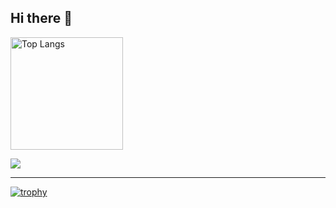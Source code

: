 ## Hi there 👋

<p align="left"> 
   <img alt="Top Langs" height="180px" src="https://github-readme-stats.vercel.app/api/top-langs/?username=tatata-keshi&layout=compact&count_private=true&show_icons=true" />
</p>

![](https://github-profile-summary-cards.vercel.app/api/cards/profile-details?username=tatata-keshi)

<hr>

[![trophy](https://github-profile-trophy.vercel.app/?username=tatata-keshi)](https://github.com/tatata-keshi/github-profile-trophy)

<!--
**tatata-keshi/tatata-keshi** is a ✨ _special_ ✨ repository because its `README.md` (this file) appears on your GitHub profile.

Here are some ideas to get you started:

- 🔭 I’m currently working on ...
- 🌱 I’m currently learning ...
- 👯 I’m looking to collaborate on ...
- 🤔 I’m looking for help with ...
- 💬 Ask me about ...
- 📫 How to reach me: ...
- 😄 Pronouns: ...
- ⚡ Fun fact: ...
-->
